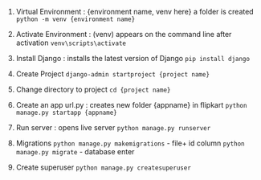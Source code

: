 1. Virtual Environment  :  {environment name, venv here} a folder is created
`python -m venv {environment name}`

2. Activate Environment : (venv) appears on the command line after activation
`venv\scripts\activate`

3. Install Django :  installs the latest version of Django
`pip install django` 

4. Create Project 
`django-admin startproject {project name}`

5. Change directory to project
`cd {project name}`

6. Create an app url.py : creates new folder {appname} in flipkart
`python manage.py startapp {appname}`

7. Run server : opens live server
`python manage.py runserver` 

8. Migrations
`python manage.py makemigrations` - file+ id column
`python manage.py migrate` - database enter

9. Create superuser
`python manage.py createsuperuser`

